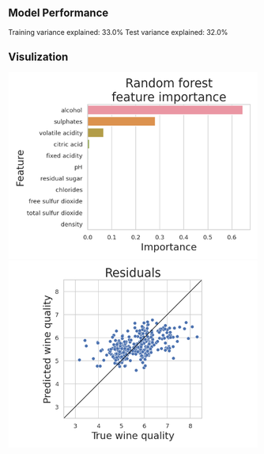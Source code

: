  ## Model Performance
Training variance explained: 33.0%
Test variance explained: 32.0%
 ## Visulization
![image](.github/reports/images/feature_importance-2022-12-17-08-08-17.png)
![image](.github/reports/images/residuals-2022-12-17-08-08-17.png)
